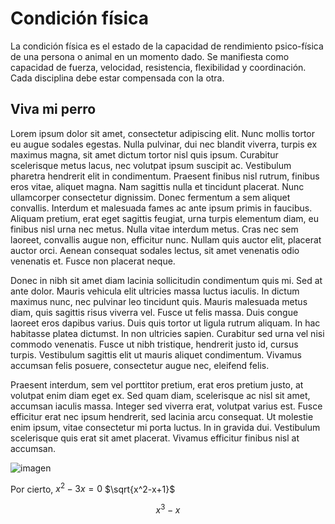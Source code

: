 # Condición física

La condición física es el estado de la capacidad de rendimiento psico-física de una persona o animal en un momento dado. Se manifiesta como capacidad de fuerza, velocidad, resistencia, flexibilidad y coordinación. Cada disciplina debe estar compensada con la otra.

## Viva mi perro

 Lorem ipsum dolor sit amet, consectetur adipiscing elit. Nunc mollis tortor eu augue sodales egestas. Nulla pulvinar, dui nec blandit viverra, turpis ex maximus magna, sit amet dictum tortor nisl quis ipsum. Curabitur scelerisque metus lacus, nec volutpat ipsum suscipit ac. Vestibulum pharetra hendrerit elit in condimentum. Praesent finibus nisl rutrum, finibus eros vitae, aliquet magna. Nam sagittis nulla et tincidunt placerat. Nunc ullamcorper consectetur dignissim. Donec fermentum a sem aliquet convallis. Interdum et malesuada fames ac ante ipsum primis in faucibus. Aliquam pretium, erat eget sagittis feugiat, urna turpis elementum diam, eu finibus nisl urna nec metus. Nulla vitae interdum metus. Cras nec sem laoreet, convallis augue non, efficitur nunc. Nullam quis auctor elit, placerat auctor orci. Aenean consequat sodales lectus, sit amet venenatis odio venenatis et. Fusce non placerat neque.

Donec in nibh sit amet diam lacinia sollicitudin condimentum quis mi. Sed at ante dolor. Mauris vehicula elit ultricies massa luctus iaculis. In dictum maximus nunc, nec pulvinar leo tincidunt quis. Mauris malesuada metus diam, quis sagittis risus viverra vel. Fusce ut felis massa. Duis congue laoreet eros dapibus varius. Duis quis tortor ut ligula rutrum aliquam. In hac habitasse platea dictumst. In non ultricies sapien. Curabitur sed urna vel nisi commodo venenatis. Fusce ut nibh tristique, hendrerit justo id, cursus turpis. Vestibulum sagittis elit ut mauris aliquet condimentum. Vivamus accumsan felis posuere, consectetur augue nec, eleifend felis.

Praesent interdum, sem vel porttitor pretium, erat eros pretium justo, at volutpat enim diam eget ex. Sed quam diam, scelerisque ac nisl sit amet, accumsan iaculis massa. Integer sed viverra erat, volutpat varius est. Fusce efficitur erat nec ipsum hendrerit, sed lacinia arcu consequat. Ut molestie enim ipsum, vitae consectetur mi porta luctus. In in gravida dui. Vestibulum scelerisque quis erat sit amet placerat. Vivamus efficitur finibus nisl at accumsan. 

![imagen](https://s-media-cache-ak0.pinimg.com/originals/53/35/2d/53352dd50f96488cf0fc3cc567fe383b.jpg)

Por cierto, $`x^2-3x=0`$
$`\sqrt{x^2-x+1}`$
```math
x^3-x
```

